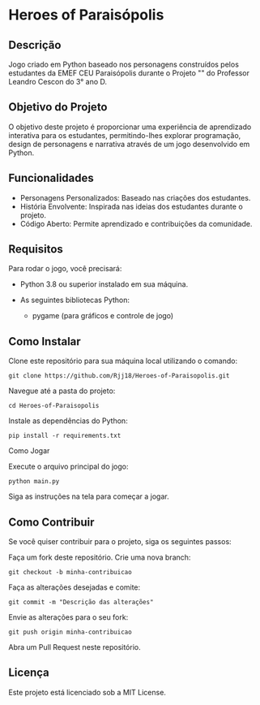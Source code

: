 # Heroes of Paraisópolis

## Descrição

Jogo criado em Python baseado nos personagens construídos pelos estudantes da EMEF CEU Paraisópolis durante o Projeto "" do Professor Leandro Cescon do 3° ano D.

## Objetivo do Projeto

O objetivo deste projeto é proporcionar uma experiência de aprendizado interativa para os estudantes, permitindo-lhes explorar programação, design de personagens e narrativa através de um jogo desenvolvido em Python.

## Funcionalidades

- Personagens Personalizados: Baseado nas criações dos estudantes.
- História Envolvente: Inspirada nas ideias dos estudantes durante o projeto.
- Código Aberto: Permite aprendizado e contribuições da comunidade.

## Requisitos

Para rodar o jogo, você precisará:

- Python 3.8 ou superior instalado em sua máquina.

- As seguintes bibliotecas Python:
  - pygame (para gráficos e controle de jogo)

## Como Instalar
Clone este repositório para sua máquina local utilizando o comando:

```
git clone https://github.com/Rjj18/Heroes-of-Paraisopolis.git
```

Navegue até a pasta do projeto:

```
cd Heroes-of-Paraisopolis
```

Instale as dependências do Python:

```
pip install -r requirements.txt
```

Como Jogar

Execute o arquivo principal do jogo:

```
python main.py
```

Siga as instruções na tela para começar a jogar.

## Como Contribuir

Se você quiser contribuir para o projeto, siga os seguintes passos:

Faça um fork deste repositório.
Crie uma nova branch:

```
git checkout -b minha-contribuicao
```

Faça as alterações desejadas e comite:

```
git commit -m "Descrição das alterações"
```

Envie as alterações para o seu fork:

```
git push origin minha-contribuicao
```

Abra um Pull Request neste repositório.

## Licença

Este projeto está licenciado sob a MIT License.
